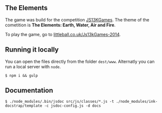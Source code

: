 ## The Elements

The game was build for the competition [JS13KGames][js13k]. The theme of the cometition is **The Elements: Earth, Water, Air and Fire**.

To play the game, go to [littleball.co.uk/Js13kGames-2014][play].

## Running it locally

You can open the files directly from the folder `dest/www`. Alternatly you can run a local server with `node`.

    $ npm i && gulp

## Documentation

    $ ./node_modules/.bin/jsdoc src/js/classes/*.js -t ./node_modules/ink-docstrap/template -c jsdoc-config.js -d docs

[js13k]:  http://js13kgames.com/
[play]:   http://littleball.co.uk/Js13kGames-2014/
